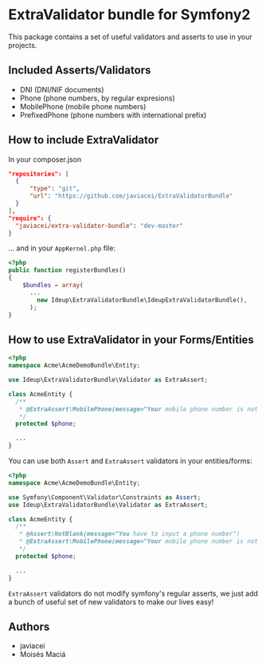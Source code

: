 # ExtraValidator bundle for Symfony2

This package contains a set of useful validators and asserts to use in your projects.

## Included Asserts/Validators

* DNI (DNI/NIF documents)
* Phone (phone numbers, by regular expresions)
* MobilePhone (mobile phone numbers)
* PrefixedPhone (phone numbers with international prefix)

## How to include ExtraValidator

In your composer.json

```json
"repositories": [
  {
      "type": "git",
      "url": "https://github.com/javiacei/ExtraValidatorBundle"
  }
],
"require": {
  "javiacei/extra-validator-bundle": "dev-master"
}
```
... and in your `AppKernel.php` file:

```php
<?php
public function registerBundles()
{
    $bundles = array(
      ...
        new Ideup\ExtraValidatorBundle\IdeupExtraValidatorBundle(),
      );
}
```

## How to use ExtraValidator in your Forms/Entities

```php
<?php
namespace Acme\AcmeDemoBundle\Entity;

use Ideup\ExtraValidatorBundle\Validator as ExtraAssert;

class AcmeEntity {
  /**
   * @ExtraAssert\MobilePhone(message="Your mobile phone number is not valid")
   */
  protected $phone;

  ...
}
```

You can use both `Assert` and `ExtraAssert` validators in your entities/forms:

```php
<?php
namespace Acme\AcmeDemoBundle\Entity;

use Symfony\Component\Validator\Constraints as Assert;
use Ideup\ExtraValidatorBundle\Validator as ExtraAssert;

class AcmeEntity {
  /**
   * @Assert\NotBlank(message="You have to input a phone number")
   * @ExtraAssert\MobilePhone(message="Your mobile phone number is not valid")
   */
  protected $phone;

  ...
}
```

`ExtraAssert` validators do not modify symfony's regular asserts, we just add a bunch of useful set of new validators to
make our lives easy!

## Authors

* javiacei
* Moisés Maciá
